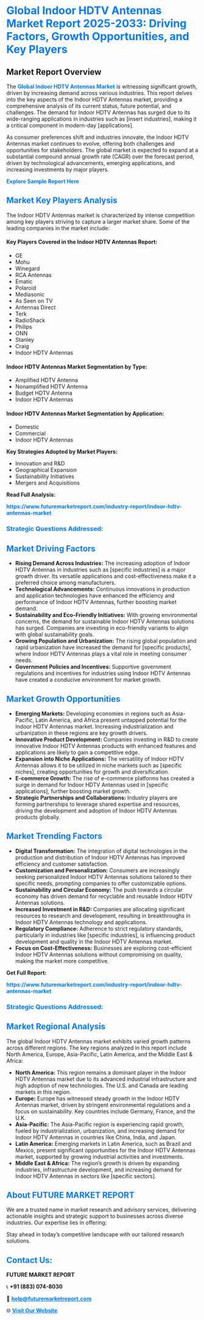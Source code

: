 <h1 style="color: #007BFF;">Global Indoor HDTV Antennas Market Report 2025-2033: Driving Factors, Growth Opportunities, and Key Players</h1>

<section id="overview">
<h2>Market Report Overview</h2>
<p>The <a href="https://www.futuremarketreport.com/industry-report/indoor-hdtv-antennas-market" style="color: #007BFF; text-decoration: none;"><strong>Global Indoor HDTV Antennas Market</strong></a> is witnessing significant growth, driven by increasing demand across various industries. This report delves into the key aspects of the Indoor HDTV Antennas market, providing a comprehensive analysis of its current status, future potential, and challenges. The demand for Indoor HDTV Antennas has surged due to its wide-ranging applications in industries such as [insert industries], making it a critical component in modern-day [applications].</p>
<p>As consumer preferences shift and industries innovate, the Indoor HDTV Antennas market continues to evolve, offering both challenges and opportunities for stakeholders. The global market is expected to expand at a substantial compound annual growth rate (CAGR) over the forecast period, driven by technological advancements, emerging applications, and increasing investments by major players.</p>
</section>

<section id="overview">
<p><a href="https://www.futuremarketreport.com/request-sample/reportId=100034" style="color: #007BFF; text-decoration: none;"><strong>Explore Sample Report Here</strong></a></p>
</section>

<section id="key-players">
<h2 style="color: #007BFF;">Market Key Players Analysis</h2>
<p>The Indoor HDTV Antennas market is characterized by intense competition among key players striving to capture a larger market share. Some of the leading companies in the market include:</p>
<h4>Key Players Covered in the Indoor HDTV Antennas Report:</h4>
<ul><li>GE</li><li>Mohu</li><li>Winegard</li><li>RCA Antennas</li><li>Ematic</li><li>Polaroid</li><li>Mediasonic</li><li>As Seen on TV</li><li>Antennas Direct</li><li>Terk</li><li>RadioShack</li><li>Philips</li><li>ONN</li><li>Stanley</li><li>Craig</li><li>Indoor HDTV Antennas</li></ul>
<h4>Indoor HDTV Antennas Market Segmentation by Type:</h4>
<ul><li>Amplified HDTV Antenna</li><li>Nonamplified HDTV Antenna</li><li>Budget HDTV Antenna</li><li>Indoor HDTV Antennas</li></ul>

<h4>Indoor HDTV Antennas Market Segmentation by Application:</h4>
<ul><li>Domestic</li><li>Commercial</li><li>Indoor HDTV Antennas</li></ul>
<p><strong>Key Strategies Adopted by Market Players:</strong></p>
<ul>
<li>Innovation and R&D</li>
<li>Geographical Expansion</li>
<li>Sustainability Initiatives</li>
<li>Mergers and Acquisitions</li>
</ul>
</section>

<section>
<p><strong>Read Full Analysis: </strong></p><a href="https://www.futuremarketreport.com/industry-report/indoor-hdtv-antennas-market" style="color: #007BFF; text-decoration: none;"><strong>https://www.futuremarketreport.com/industry-report/indoor-hdtv-antennas-market</strong></a>
<h3 style="color: #007BFF;">Strategic Questions Addressed:</h3>
</section>

<section id="driving-factors">
<h2 style="color: #007BFF;">Market Driving Factors</h2>
<ul>
<li><strong>Rising Demand Across Industries:</strong> The increasing adoption of Indoor HDTV Antennas in industries such as [specific industries] is a major growth driver. Its versatile applications and cost-effectiveness make it a preferred choice among manufacturers.</li>
<li><strong>Technological Advancements:</strong> Continuous innovations in production and application technologies have enhanced the efficiency and performance of Indoor HDTV Antennas, further boosting market demand.</li>
<li><strong>Sustainability and Eco-Friendly Initiatives:</strong> With growing environmental concerns, the demand for sustainable Indoor HDTV Antennas solutions has surged. Companies are investing in eco-friendly variants to align with global sustainability goals.</li>
<li><strong>Growing Population and Urbanization:</strong> The rising global population and rapid urbanization have increased the demand for [specific products], where Indoor HDTV Antennas plays a vital role in meeting consumer needs.</li>
<li><strong>Government Policies and Incentives:</strong> Supportive government regulations and incentives for industries using Indoor HDTV Antennas have created a conducive environment for market growth.</li>
</ul>
</section>

<section id="growth-opportunities">
<h2 style="color: #007BFF;">Market Growth Opportunities</h2>
<ul>
<li><strong>Emerging Markets:</strong> Developing economies in regions such as Asia-Pacific, Latin America, and Africa present untapped potential for the Indoor HDTV Antennas market. Increasing industrialization and urbanization in these regions are key growth drivers.</li>
<li><strong>Innovative Product Development:</strong> Companies investing in R&D to create innovative Indoor HDTV Antennas products with enhanced features and applications are likely to gain a competitive edge.</li>
<li><strong>Expansion into Niche Applications:</strong> The versatility of Indoor HDTV Antennas allows it to be utilized in niche markets such as [specific niches], creating opportunities for growth and diversification.</li>
<li><strong>E-commerce Growth:</strong> The rise of e-commerce platforms has created a surge in demand for Indoor HDTV Antennas used in [specific applications], further boosting market growth.</li>
<li><strong>Strategic Partnerships and Collaborations:</strong> Industry players are forming partnerships to leverage shared expertise and resources, driving the development and adoption of Indoor HDTV Antennas products globally.</li>
</ul>
</section>

<section id="trending-factors">
<h2 style="color: #007BFF;">Market Trending Factors</h2>
<ul>
<li><strong>Digital Transformation:</strong> The integration of digital technologies in the production and distribution of Indoor HDTV Antennas has improved efficiency and customer satisfaction.</li>
<li><strong>Customization and Personalization:</strong> Consumers are increasingly seeking personalized Indoor HDTV Antennas solutions tailored to their specific needs, prompting companies to offer customizable options.</li>
<li><strong>Sustainability and Circular Economy:</strong> The push towards a circular economy has driven demand for recyclable and reusable Indoor HDTV Antennas solutions.</li>
<li><strong>Increased Investment in R&D:</strong> Companies are allocating significant resources to research and development, resulting in breakthroughs in Indoor HDTV Antennas technology and applications.</li>
<li><strong>Regulatory Compliance:</strong> Adherence to strict regulatory standards, particularly in industries like [specific industries], is influencing product development and quality in the Indoor HDTV Antennas market.</li>
<li><strong>Focus on Cost-Effectiveness:</strong> Businesses are exploring cost-efficient Indoor HDTV Antennas solutions without compromising on quality, making the market more competitive.</li>
</ul>
</section>

<section>
<p><strong>Get Full Report: </strong></p><a href="https://www.futuremarketreport.com/industry-report/indoor-hdtv-antennas-market" style="color: #007BFF; text-decoration: none;"><strong>https://www.futuremarketreport.com/industry-report/indoor-hdtv-antennas-market</strong></a>
<h3 style="color: #007BFF;">Strategic Questions Addressed:</h3>
</section>


<section id="regional-analysis">
<h2 style="color: #007BFF;">Market Regional Analysis</h2>
<p>The global Indoor HDTV Antennas market exhibits varied growth patterns across different regions. The key regions analyzed in this report include North America, Europe, Asia-Pacific, Latin America, and the Middle East & Africa:</p>
<ul>
<li><strong>North America:</strong> This region remains a dominant player in the Indoor HDTV Antennas market due to its advanced industrial infrastructure and high adoption of new technologies. The U.S. and Canada are leading markets in this region.</li>
<li><strong>Europe:</strong> Europe has witnessed steady growth in the Indoor HDTV Antennas market, driven by stringent environmental regulations and a focus on sustainability. Key countries include Germany, France, and the U.K.</li>
<li><strong>Asia-Pacific:</strong> The Asia-Pacific region is experiencing rapid growth, fueled by industrialization, urbanization, and increasing demand for Indoor HDTV Antennas in countries like China, India, and Japan.</li>
<li><strong>Latin America:</strong> Emerging markets in Latin America, such as Brazil and Mexico, present significant opportunities for the Indoor HDTV Antennas market, supported by growing industrial activities and investments.</li>
<li><strong>Middle East & Africa:</strong> The region’s growth is driven by expanding industries, infrastructure development, and increasing demand for Indoor HDTV Antennas in sectors like [specific sectors].</li>
</ul>
</section>

<footer>
<h2 style="color: #007BFF;">About FUTURE MARKET REPORT</h2>
<p>We are a trusted name in market research and advisory services, delivering actionable insights and strategic support to businesses across diverse industries. Our expertise lies in offering:</p>

<p>Stay ahead in today’s competitive landscape with our tailored research solutions.</p>

<h2 style="color: #007BFF;">Contact Us:</h2>
<p><strong>FUTURE MARKET REPORT</strong></p>
<p>📞 <strong>+91 (883) 074-8030</strong></p>
<p>📧 <strong><a href="mailto:help@futuremarketreport.com" style="color: #007BFF;">help@futuremarketreport.com</a></strong></p>
<p>🌐 <strong><a href="https://www.futuremarketreport.com/" style="color: #007BFF;">Visit Our Website</a></strong></p>
</footer>